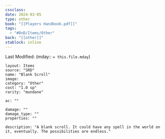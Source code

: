 ```yaml
---
cssclass: 
date: 2024-03-05
type: other
book: "[[Players Handbook.pdf]]"
tags:
  - "#DnD/Items/Other"
back: "[[other]]"
stablock: inline
---
```

Last Modified: (mday:: `= this.file.mday`)


```statblock
layout: Items
source: "SRD"
name: "Blank Scroll"
image: 
category: "Other"
cost: "1.0 sp"
rarity: "mundane"

ac: ""

damage: ""
damage_type: ""
properties: ""

description: "A blank scroll. It could have any spell in the world on it, eventually. The possibilities are endless."
```